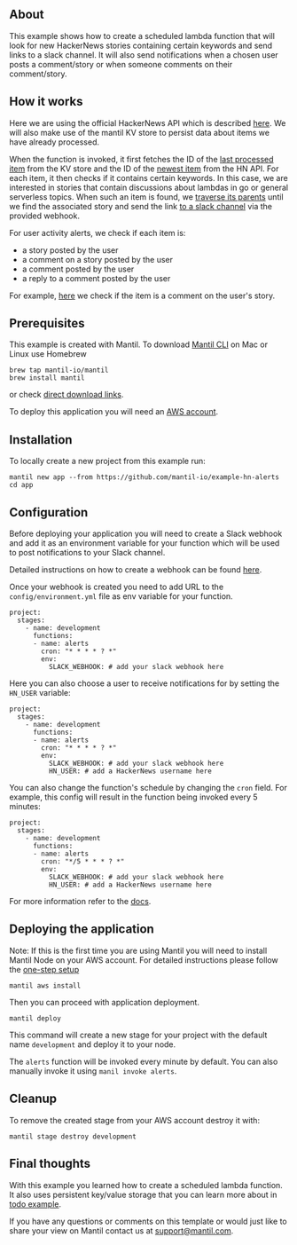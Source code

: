 ## About

This example shows how to create a scheduled lambda function that will look for new HackerNews stories containing certain keywords and send links to a slack channel. It will also send notifications when a chosen user posts a comment/story or when someone comments on their comment/story.

## How it works

Here we are using the official HackerNews API which is described [here](https://github.com/HackerNews/API). We will also make use of the mantil KV store to persist data about items we have already processed.

When the function is invoked, it first fetches the ID of the [last processed item](api/alerts/alerts.go#L49) from the KV store and the ID of the [newest item](api/alerts/alerts.go#L54) from the HN API. For each item, it then checks if it contains certain keywords. In this case, we are interested in stories that contain discussions about lambdas in go or general serverless topics. When such an item is found, we [traverse its parents](api/alerts/alerts.go#L145) until we find the associated story and send the link [to a slack channel](api/alerts/alerts.go#L195) via the provided webhook.

For user activity alerts, we check if each item is:
- a story posted by the user
- a comment on a story posted by the user
- a comment posted by the user
- a reply to a comment posted by the user

For example, [here](api/alerts/alerts.go#L117) we check if the item is a comment on the user's story.

## Prerequisites

This example is created with Mantil. To download [Mantil CLI](https://github.com/mantil-io/mantil#installation) on Mac or Linux use Homebrew 
```
brew tap mantil-io/mantil
brew install mantil
```
or check [direct download links](https://github.com/mantil-io/mantil#installation).

To deploy this application you will need an [AWS account](https://aws.amazon.com/premiumsupport/knowledge-center/create-and-activate-aws-account/).

## Installation

To locally create a new project from this example run:
```
mantil new app --from https://github.com/mantil-io/example-hn-alerts
cd app
```

## Configuration 

Before deploying your application you will need to create a Slack webhook and add it as an environment variable for your function which will be used to post notifications to your Slack channel.

Detailed instructions on how to create a webhook can be found [here](https://slack.com/help/articles/115005265063-Incoming-webhooks-for-Slack).

Once your webhook is created you need to add URL to the `config/environment.yml` file as env variable for your function.
```
project:
  stages: 
    - name: development
      functions:
      - name: alerts
        cron: "* * * * ? *"
        env:
          SLACK_WEBHOOK: # add your slack webhook here
```

Here you can also choose a user to receive notifications for by setting the `HN_USER` variable:
```
project:
  stages: 
    - name: development
      functions:
      - name: alerts
        cron: "* * * * ? *"
        env:
          SLACK_WEBHOOK: # add your slack webhook here
          HN_USER: # add a HackerNews username here
```

You can also change the function's schedule by changing the `cron` field. For example, this config will result in the function being invoked every 5 minutes:
```
project:
  stages: 
    - name: development
      functions:
      - name: alerts
        cron: "*/5 * * * ? *"
        env:
          SLACK_WEBHOOK: # add your slack webhook here
          HN_USER: # add a HackerNews username here
```

For more information refer to the [docs](https://github.com/mantil-io/mantil/blob/master/docs/api_configuration.md#scheduled-execution).

## Deploying the application

Note: If this is the first time you are using Mantil you will need to install Mantil Node on your AWS account. For detailed instructions please follow the [one-step setup](https://github.com/mantil-io/mantil/blob/master/docs/getting_started.md#setup)
```
mantil aws install
```
Then you can proceed with application deployment.
```
mantil deploy
```
This command will create a new stage for your project with the default name `development` and deploy it to your node.

The `alerts` function will be invoked every minute by default. You can also manually invoke it using `manil invoke alerts`.

## Cleanup

To remove the created stage from your AWS account destroy it with:
```
mantil stage destroy development
```

## Final thoughts

With this example you learned how to create a scheduled lambda function. It also uses persistent key/value storage that you can learn more about in [todo example](https://github.com/mantil-io/example-todo).

If you have any questions or comments on this template or would just like to share your view on Mantil contact us at [support@mantil.com](mailto:support@mantil.com).

